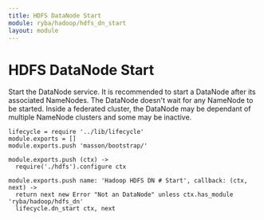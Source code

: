 ```yaml
---
title: HDFS DataNode Start
module: ryba/hadoop/hdfs_dn_start
layout: module
---
```


# HDFS DataNode Start

Start the DataNode service. It is recommended to start a DataNode after its associated 
NameNodes. The DataNode doesn't wait for any NameNode to be started. Inside a 
federated cluster, the DataNode may be dependant of multiple NameNode clusters 
and some may be inactive.

    lifecycle = require '../lib/lifecycle'
    module.exports = []
    module.exports.push 'masson/bootstrap/'

    module.exports.push (ctx) ->
      require('./hdfs').configure ctx

    module.exports.push name: 'Hadoop HDFS DN # Start', callback: (ctx, next) ->
      return next new Error "Not an DataNode" unless ctx.has_module 'ryba/hadoop/hdfs_dn'
      lifecycle.dn_start ctx, next